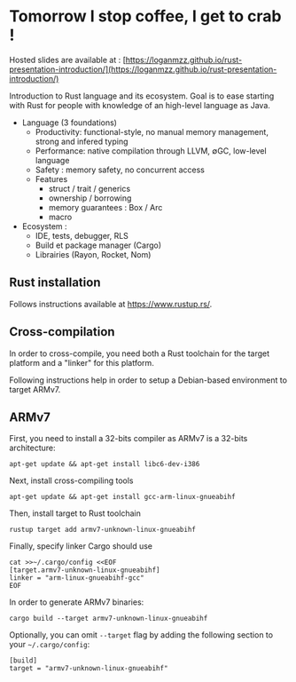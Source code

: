 # Tomorrow I stop coffee, I get to crab !

Hosted slides are available at : [https://loganmzz.github.io/rust-presentation-introduction/](https://loganmzz.github.io/rust-presentation-introduction/)

Introduction to Rust language and its ecosystem. Goal is to ease starting with Rust for people with knowledge of an high-level language as Java.

* Language (3 foundations)
  * Productivity: functional-style, no manual memory management, strong and infered typing
  * Performance: native compilation through LLVM, ∅GC, low-level language
  * Safety : memory safety, no concurrent access
  * Features
    * struct / trait / generics
    * ownership / borrowing
    * memory guarantees : Box / Arc
    * macro
* Ecosystem :
  * IDE, tests, debugger, RLS
  * Build et package manager (Cargo)
  * Librairies (Rayon, Rocket, Nom)

## Rust installation

Follows instructions available at https://www.rustup.rs/.

## Cross-compilation

In order to cross-compile, you need both a Rust toolchain for the target platform and a "linker" for this platform.

Following instructions help in order to setup a Debian-based environment to target ARMv7.

## ARMv7

First, you need to install a 32-bits compiler as ARMv7 is a 32-bits architecture:

```
apt-get update && apt-get install libc6-dev-i386
```

Next, install cross-compiling tools

```
apt-get update && apt-get install gcc-arm-linux-gnueabihf
```

Then, install target to Rust toolchain

```
rustup target add armv7-unknown-linux-gnueabihf
```

Finally, specify linker Cargo should use

```
cat >>~/.cargo/config <<EOF
[target.armv7-unknown-linux-gnueabihf]
linker = "arm-linux-gnueabihf-gcc"
EOF
```

In order to generate ARMv7 binaries:

```
cargo build --target armv7-unknown-linux-gnueabihf
```

Optionally, you can omit `--target` flag by adding the following section to your `~/.cargo/config`:

```
[build]
target = "armv7-unknown-linux-gnueabihf"
```

